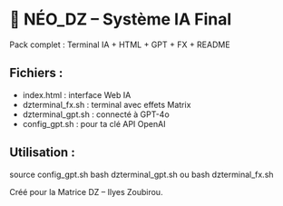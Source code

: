 
# 🧠 NÉO_DZ – Système IA Final

Pack complet : Terminal IA + HTML + GPT + FX + README

## Fichiers :
- index.html : interface Web IA
- dzterminal_fx.sh : terminal avec effets Matrix
- dzterminal_gpt.sh : connecté à GPT-4o
- config_gpt.sh : pour ta clé API OpenAI

## Utilisation :
source config_gpt.sh
bash dzterminal_gpt.sh
ou
bash dzterminal_fx.sh

Créé pour la Matrice DZ – Ilyes Zoubirou.

